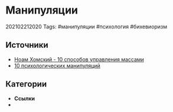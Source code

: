# Манипуляции

202102212020 Tags: \#манипуляции \#психология \#бихевиоризм

## Источники

* [Ноам Хомский - 10 способов управления массами](noam-khomskii-10-sposobov-upravleniya-massami.md)
* [10 психологических манипуляций](10-psikhologicheskikh-manipulyacii.md)

## Категории

* **Ссылки**
* 

